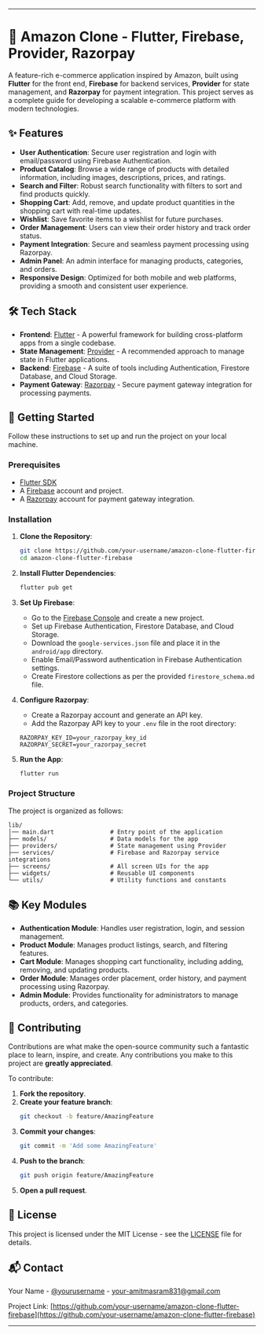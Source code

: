 
---

# 🛒 Amazon Clone - Flutter, Firebase, Provider, Razorpay

A feature-rich e-commerce application inspired by Amazon, built using **Flutter** for the front end, **Firebase** for backend services, **Provider** for state management, and **Razorpay** for payment integration. This project serves as a complete guide for developing a scalable e-commerce platform with modern technologies.

## ✨ Features

- **User Authentication**: Secure user registration and login with email/password using Firebase Authentication.
- **Product Catalog**: Browse a wide range of products with detailed information, including images, descriptions, prices, and ratings.
- **Search and Filter**: Robust search functionality with filters to sort and find products quickly.
- **Shopping Cart**: Add, remove, and update product quantities in the shopping cart with real-time updates.
- **Wishlist**: Save favorite items to a wishlist for future purchases.
- **Order Management**: Users can view their order history and track order status.
- **Payment Integration**: Secure and seamless payment processing using Razorpay.
- **Admin Panel**: An admin interface for managing products, categories, and orders.
- **Responsive Design**: Optimized for both mobile and web platforms, providing a smooth and consistent user experience.

## 🛠 Tech Stack

- **Frontend**: [Flutter](https://flutter.dev) - A powerful framework for building cross-platform apps from a single codebase.
- **State Management**: [Provider](https://pub.dev/packages/provider) - A recommended approach to manage state in Flutter applications.
- **Backend**: [Firebase](https://firebase.google.com) - A suite of tools including Authentication, Firestore Database, and Cloud Storage.
- **Payment Gateway**: [Razorpay](https://razorpay.com) - Secure payment gateway integration for processing payments.

## 🚀 Getting Started

Follow these instructions to set up and run the project on your local machine.

### Prerequisites

- [Flutter SDK](https://flutter.dev/docs/get-started/install)
- A [Firebase](https://firebase.google.com) account and project.
- A [Razorpay](https://razorpay.com) account for payment gateway integration.

### Installation

1. **Clone the Repository**:
    ```bash
    git clone https://github.com/your-username/amazon-clone-flutter-firebase.git
    cd amazon-clone-flutter-firebase
    ```

2. **Install Flutter Dependencies**:
    ```bash
    flutter pub get
    ```

3. **Set Up Firebase**:
   - Go to the [Firebase Console](https://console.firebase.google.com/) and create a new project.
   - Set up Firebase Authentication, Firestore Database, and Cloud Storage.
   - Download the `google-services.json` file and place it in the `android/app` directory.
   - Enable Email/Password authentication in Firebase Authentication settings.
   - Create Firestore collections as per the provided `firestore_schema.md` file.

4. **Configure Razorpay**:
   - Create a Razorpay account and generate an API key.
   - Add the Razorpay API key to your `.env` file in the root directory:

    ```env
    RAZORPAY_KEY_ID=your_razorpay_key_id
    RAZORPAY_SECRET=your_razorpay_secret
    ```

5. **Run the App**:
    ```bash
    flutter run
    ```

### Project Structure

The project is organized as follows:

```
lib/
│── main.dart                # Entry point of the application
├── models/                  # Data models for the app
├── providers/               # State management using Provider
├── services/                # Firebase and Razorpay service integrations
├── screens/                 # All screen UIs for the app
├── widgets/                 # Reusable UI components
└── utils/                   # Utility functions and constants
```

## 📚 Key Modules

- **Authentication Module**: Handles user registration, login, and session management.
- **Product Module**: Manages product listings, search, and filtering features.
- **Cart Module**: Manages shopping cart functionality, including adding, removing, and updating products.
- **Order Module**: Manages order placement, order history, and payment processing using Razorpay.
- **Admin Module**: Provides functionality for administrators to manage products, orders, and categories.

## 🤝 Contributing

Contributions are what make the open-source community such a fantastic place to learn, inspire, and create. Any contributions you make to this project are **greatly appreciated**.

To contribute:

1. **Fork the repository**.
2. **Create your feature branch**:
    ```bash
    git checkout -b feature/AmazingFeature
    ```
3. **Commit your changes**:
    ```bash
    git commit -m 'Add some AmazingFeature'
    ```
4. **Push to the branch**:
    ```bash
    git push origin feature/AmazingFeature
    ```
5. **Open a pull request**.

## 📝 License

This project is licensed under the MIT License - see the [LICENSE](LICENSE) file for details.

## 📬 Contact

Your Name - [@yourusername](https://twitter.com/Amitmasram10) - your-amitmasram831@gmail.com

Project Link: [https://github.com/your-username/amazon-clone-flutter-firebase](https://github.com/your-username/amazon-clone-flutter-firebase)

---
